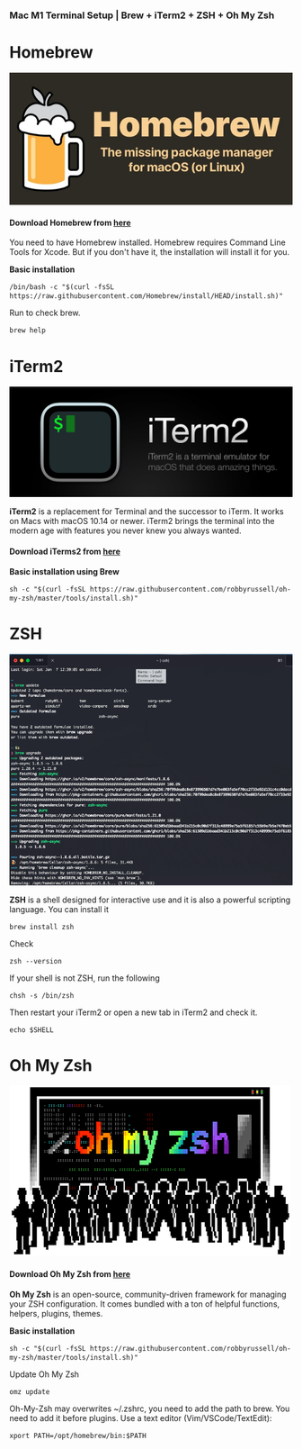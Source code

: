 ### Mac M1 Terminal Setup | Brew + iTerm2 + ZSH + Oh My Zsh

# Homebrew

![](https://github.com/ls500pymaster/Mac-M1-Terminal-Setup/blob/main/img/homebrew.jpeg?raw=true)

#### Download Homebrew from [here](https://brew.sh "here")
You need to have Homebrew installed. Homebrew requires Command Line Tools for Xcode. But if you don't have it, the installation will install it for you.

**Basic installation**

    /bin/bash -c "$(curl -fsSL https://raw.githubusercontent.com/Homebrew/install/HEAD/install.sh)"

Run to check brew.
```bash
brew help
```

# iTerm2

![](https://github.com/ls500pymaster/Mac-M1-Terminal-Setup/blob/main/img/iterm2.jpeg?raw=true)

**iTerm2** is a replacement for Terminal and the successor to iTerm. It works on Macs with macOS 10.14 or newer. iTerm2 brings the terminal into the modern age with features you never knew you always wanted.

#### Download iTerms2 from [here](https://iterm2.com/downloads.html "here")

**Basic installation using Brew**

    sh -c "$(curl -fsSL https://raw.githubusercontent.com/robbyrussell/oh-my-zsh/master/tools/install.sh)"
    
# ZSH

![](https://github.com/ls500pymaster/Mac-M1-Terminal-Setup/blob/main/img/zsh_term.png?raw=true)

**ZSH** is a shell designed for interactive use and it is also a powerful scripting language.
You can install it

    brew install zsh
Check 

    zsh --version

If your shell is not ZSH, run the following

    chsh -s /bin/zsh

Then restart your iTerm2 or open a new tab in iTerm2 and check it.

    echo $SHELL


# Oh My Zsh

![](https://github.com/ls500pymaster/Mac-M1-Terminal-Setup/blob/main/img/omz.png?raw=true)

#### Download Oh My Zsh from [here](https://github.com/ohmyzsh/ohmyzsh "here")

**Oh My Zsh** is an open-source, community-driven framework for managing your ZSH configuration. It comes bundled with a ton of helpful functions, helpers, plugins, themes.

**Basic installation**

    sh -c "$(curl -fsSL https://raw.githubusercontent.com/robbyrussell/oh-my-zsh/master/tools/install.sh)"
    
Update Oh My Zsh

    omz update

Oh-My-Zsh may overwrites ~/.zshrc, you need to add the path to brew. You need to add it before plugins. Use a text editor (Vim/VSCode/TextEdit):

    xport PATH=/opt/homebrew/bin:$PATH
    

    

